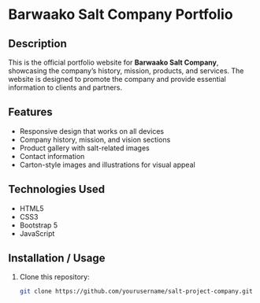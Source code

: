 # Barwaako Salt Company Portfolio

## Description
This is the official portfolio website for **Barwaako Salt Company**, showcasing the company’s history, mission, products, and services. The website is designed to promote the company and provide essential information to clients and partners.

## Features
- Responsive design that works on all devices
- Company history, mission, and vision sections
- Product gallery with salt-related images
- Contact information
- Carton-style images and illustrations for visual appeal

## Technologies Used
- HTML5
- CSS3
- Bootstrap 5
- JavaScript

## Installation / Usage
1. Clone this repository:
   ```bash
   git clone https://github.com/yourusername/salt-project-company.git
